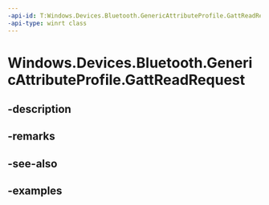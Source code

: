 ```yaml
---
-api-id: T:Windows.Devices.Bluetooth.GenericAttributeProfile.GattReadRequest
-api-type: winrt class
---
```


<!-- Class syntax.
public class GattReadRequest 
-->

# Windows.Devices.Bluetooth.GenericAttributeProfile.GattReadRequest

## -description

## -remarks

## -see-also

## -examples

